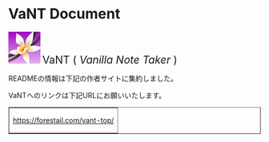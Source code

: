 VaNT Document
=================================
![](./image/vant.png "VaNT") <span style="font-size: 150%;">VaNT ( *Vanilla Note Taker* ) </span>


READMEの情報は下記の作者サイトに集約しました。

VaNTへのリンクは下記URLにお願いいたします。

<table border="">
<tr><td valign="middle">

<a href="https://forestail.com/vant-top/">https://forestail.com/vant-top/</a>

</td></tr>
</table>
